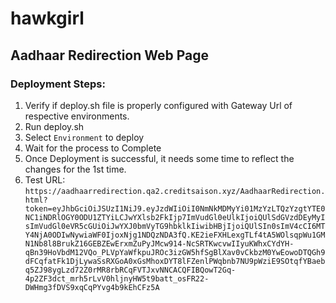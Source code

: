 # hawkgirl

## Aadhaar Redirection Web Page

### Deployment Steps:

1. Verify if deploy.sh file is properly configured with Gateway Url of respective environments.
2. Run deploy.sh
3. Select `Environment` to deploy
4. Wait for the process to Complete
5. Once Deployment is successful, it needs some time to reflect the changes for the 1st time.
6. Test URL:
```https://aadhaarredirection.qa2.creditsaison.xyz/AadhaarRedirection.html?token=eyJhbGciOiJSUzI1NiJ9.eyJzdWIiOiI0NmNkMDMyYi01MzYzLTQzYzgtYTE0NC1iNDRlOGY0ODU1ZTYiLCJwYXlsb2FkIjp7ImVudGl0eUlkIjoiQUlSdGVzdDEyMyIsImVudGl0eVR5cGUiOiJwYXJ0bmVyTG9hbklkIiwibHBjIjoiQUlSIn0sImV4cCI6MTY4NjA0ODIwNywiaWF0IjoxNjg1NDQzNDA3fQ.KE2ieFXHLexgTLf4tA5WOlsqpWu1GMN1Nb8l8BrukZ16GEBZEwErxmZuPyJMcw914-NcSRTKwcvwIIyuKWhxCYdYH-qBn39HoVbdM12VQo_PLVpYaWfkpuJROc3izGW5hfSgBlXav0vCkbzM0YwEowoDTQGh9dFCqfatFk1DjLywaSsRXGoA0xGsMhoxDYT8lFZenlPWqbnb7NU9pWziE9SOtqfYBaebq5ZJ98ygLzd72Z0rMR8rbRCqFVTJxvNNCACQFIBQowT2Gq-4p2ZF3dct_mrh5rLvV0hljnyHW5t9batt_osFR22-DWHmg3fDVS9xqCqPYvg4b9kEhCFz5A```
